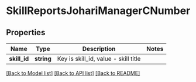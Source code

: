 # SkillReportsJohariManagerCNumber

## Properties
Name | Type | Description | Notes
------------ | ------------- | ------------- | -------------
**skill_id** | **string** | Key is skill_id, value - skill title | 

[[Back to Model list]](../README.md#documentation-for-models) [[Back to API list]](../README.md#documentation-for-api-endpoints) [[Back to README]](../README.md)


